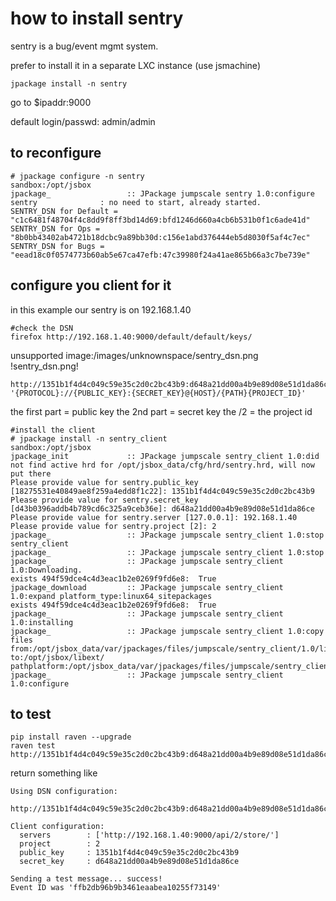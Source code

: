 how to install sentry
=====================

sentry is a bug/event mgmt system.

prefer to install it in a separate LXC instance (use jsmachine)

~~~~ {.sourceCode .python}
jpackage install -n sentry
~~~~

go to \$ipaddr:9000

default login/passwd: admin/admin

to reconfigure
--------------

~~~~ {.sourceCode .python}
# jpackage configure -n sentry
sandbox:/opt/jsbox
jpackage_                 :: JPackage jumpscale sentry 1.0:configure
sentry              : no need to start, already started.
SENTRY_DSN for Default = "c1c6481f48704f4c8dd9f8ff3bd14d69:bfd1246d660a4cb6b531b0f1c6ade41d"
SENTRY_DSN for Ops = "8b0bb43402ab4721b18dcbc9a89bb30d:c156e1abd376444eb5d8030f5af4c7ec"
SENTRY_DSN for Bugs = "eead18c0f0574773b60ab5e67ca47efb:47c39980f24a41ae865b66a3c7be739e"
~~~~

configure you client for it
---------------------------

in this example our sentry is on 192.168.1.40

~~~~ {.sourceCode .python}
#check the DSN
firefox http://192.168.1.40:9000/default/default/keys/
~~~~

unsupported image:/images/unknownspace/sentry\_dsn.png !sentry\_dsn.png!

~~~~ {.sourceCode .python}
http://1351b1f4d4c049c59e35c2d0c2bc43b9:d648a21dd00a4b9e89d08e51d1da86ce@192.168.1.40:9000/2
'{PROTOCOL}://{PUBLIC_KEY}:{SECRET_KEY}@{HOST}/{PATH}{PROJECT_ID}'
~~~~

the first part = public key the 2nd part = secret key the /2 = the
project id

~~~~ {.sourceCode .python}
#install the client
# jpackage install -n sentry_client
sandbox:/opt/jsbox
jpackage_init             :: JPackage jumpscale sentry_client 1.0:did not find active hrd for /opt/jsbox_data/cfg/hrd/sentry.hrd, will now put there
Please provide value for sentry.public_key [18275531e40849ae8f259a4edd8f1c22]: 1351b1f4d4c049c59e35c2d0c2bc43b9
Please provide value for sentry.secret_key [d43b0396addb4b789cd6c325a9ceb36e]: d648a21dd00a4b9e89d08e51d1da86ce
Please provide value for sentry.server [127.0.0.1]: 192.168.1.40
Please provide value for sentry.project [2]: 2
jpackage_                 :: JPackage jumpscale sentry_client 1.0:stop sentry_client
jpackage_                 :: JPackage jumpscale sentry_client 1.0:stop
jpackage_                 :: JPackage jumpscale sentry_client 1.0:Downloading.
exists 494f59dce4c4d3eac1b2e0269f9fd6e8:  True
jpackage_download         :: JPackage jumpscale sentry_client 1.0:expand platform_type:linux64_sitepackages
exists 494f59dce4c4d3eac1b2e0269f9fd6e8:  True
jpackage_                 :: JPackage jumpscale sentry_client 1.0:installing
jpackage_                 :: JPackage jumpscale sentry_client 1.0:copy files from:/opt/jsbox_data/var/jpackages/files/jumpscale/sentry_client/1.0/linux64/sitepackages to:/opt/jsbox/libext/
pathplatform:/opt/jsbox_data/var/jpackages/files/jumpscale/sentry_client/1.0/linux64/sitepackages
jpackage_                 :: JPackage jumpscale sentry_client 1.0:configure
~~~~

to test
-------

~~~~ {.sourceCode .python}
pip install raven --upgrade
raven test http://1351b1f4d4c049c59e35c2d0c2bc43b9:d648a21dd00a4b9e89d08e51d1da86ce@192.168.1.40:9000/2
~~~~

return something like

~~~~ {.sourceCode .python}
Using DSN configuration:
  http://1351b1f4d4c049c59e35c2d0c2bc43b9:d648a21dd00a4b9e89d08e51d1da86ce@192.168.1.40:9000/2

Client configuration:
  servers        : ['http://192.168.1.40:9000/api/2/store/']
  project        : 2
  public_key     : 1351b1f4d4c049c59e35c2d0c2bc43b9
  secret_key     : d648a21dd00a4b9e89d08e51d1da86ce

Sending a test message... success!
Event ID was 'ffb2db96b9b3461eaabea10255f73149'
~~~~
